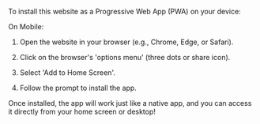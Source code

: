 
To install this website as a Progressive Web App (PWA) on your device:

On Mobile:

1. Open the website in your browser (e.g., Chrome, Edge, or Safari).

2. Click on the browser's 'options menu' (three dots or share icon).

3. Select 'Add to Home Screen'.

4. Follow the prompt to install the app.

Once installed, the app will work just like a native app, and you can access it directly from your home screen or desktop!
